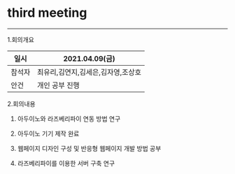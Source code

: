 # third meeting   
---


1.회의개요   

|일시|2021.04.09(금)|
|---|---| 
|참석자|최유리,김연지,김세은,김자영,조상호|
|안건|개인 공부 진행|


2.회의내용

1) 아두이노와 라즈베리파이 연동 방법 연구  

2) 아두이노 기기 제작 완료

3) 웹페이지 디자인 구성 및 반응형 웹페이지 개발 방법 공부

4) 라즈베리파이를 이용한 서버 구축 연구



